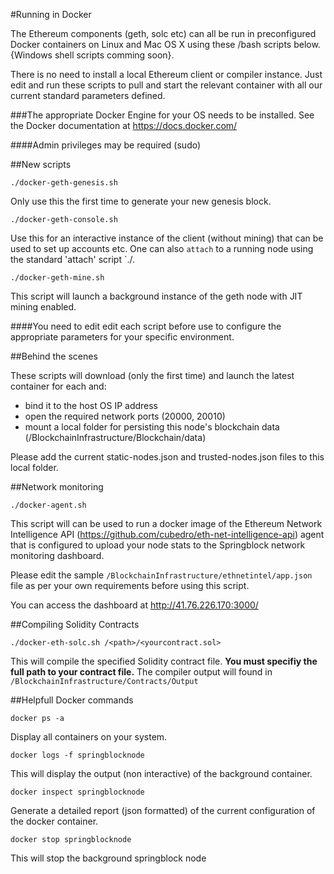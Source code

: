 #Running in Docker

The Ethereum components (geth, solc etc) can all be run in preconfigured Docker containers on Linux and Mac OS X using these /bash scripts below. {Windows shell scripts comming soon}.

There is no need to install a local Ethereum client or compiler instance. 
Just edit and run these scripts to pull and start the relevant container with all our current standard parameters defined.

###The appropriate Docker Engine for your OS needs to be installed.
See the Docker documentation at https://docs.docker.com/

####Admin privileges may be required (sudo)


##New scripts

``./docker-geth-genesis.sh`` 

Only use this the first time to generate your new genesis block.

``./docker-geth-console.sh``

Use this for an interactive instance of the client (without mining) that can be used to set up accounts etc.
One can also ``attach`` to a running node using the standard 'attach' script `./.

``./docker-geth-mine.sh``

This script will launch a background instance of the geth node with JIT mining enabled.

####You need to edit edit each script before use to configure the appropriate parameters for your specific environment.


##Behind the scenes

These scripts will download (only the first time) and launch the latest container for each and:
  * bind it to the host OS IP address
  * open the required network ports (20000, 20010)
  * mount a local folder for persisting this node's blockchain data (/BlockchainInfrastructure/Blockchain/data)
  
Please add the current static-nodes.json and trusted-nodes.json files to this local folder.


##Network monitoring

``./docker-agent.sh``

This script will can be used to run a docker image of the Ethereum Network Intelligence API (https://github.com/cubedro/eth-net-intelligence-api) agent that is configured to upload your node stats to the Springblock network monitoring dashboard. 

Please edit the sample ``/BlockchainInfrastructure/ethnetintel/app.json`` file as per your own requirements before using this script.

You can access the dashboard at http://41.76.226.170:3000/


##Compiling Solidity Contracts

``./docker-eth-solc.sh /<path>/<yourcontract.sol>``

This will compile the specified Solidity contract file. **You must specifiy the full path to your contract file.**
The compiler output will found in `/BlockchainInfrastructure/Contracts/Output`


##Helpfull Docker commands

``docker ps -a``

Display all containers on your system.

``docker logs -f springblocknode``

This will display the output (non interactive) of the background container.

``docker inspect springblocknode``

Generate a detailed report (json formatted) of the current configuration of the docker container. 

``docker stop springblocknode``

This will stop the background springblock node



